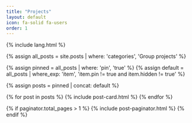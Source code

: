 ```yaml
---
title: "Projects"
layout: default
icon: fa-solid fa-users
order: 1
---
```


{% include lang.html %}

{% assign all_posts = site.posts | where: 'categories', 'Group projects' %}

{% assign pinned = all_posts | where: 'pin', 'true' %}
{% assign default = all_posts | where_exp: 'item', 'item.pin != true and item.hidden != true' %}

{% assign posts = pinned | concat: default %}

<div id="post-list" class="flex-grow-1 px-xl-1">
  {% for post in posts %}
    {% include post-card.html %}
  {% endfor %}
</div>
<!-- #post-list -->

{% if paginator.total_pages > 1 %}
  {% include post-paginator.html %}
{% endif %}
